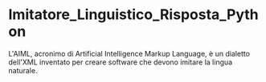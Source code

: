 # Imitatore_Linguistico_Risposta_Python


L'AIML, acronimo di Artificial Intelligence Markup Language, è un dialetto dell'XML inventato per creare software che devono imitare la lingua naturale.
